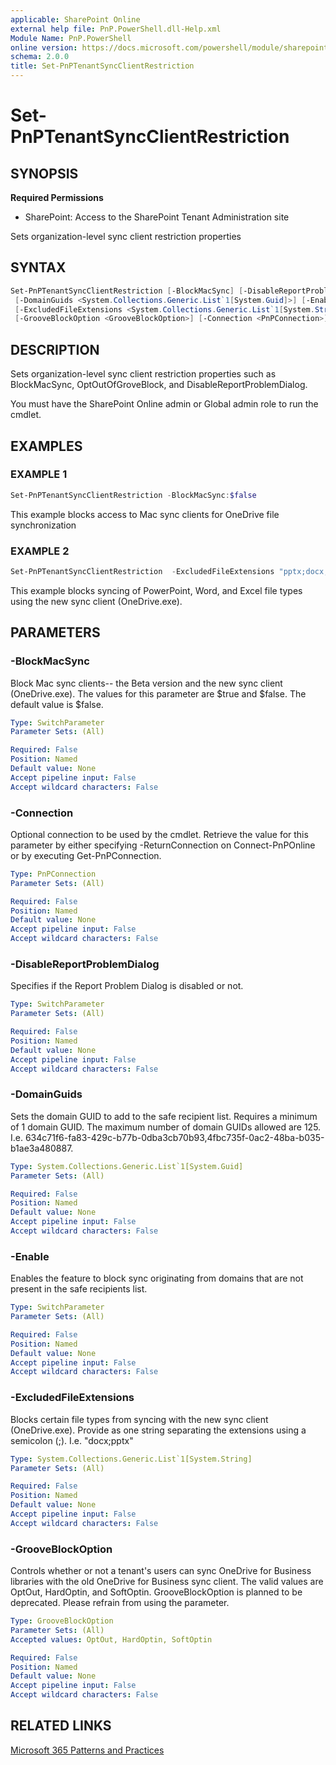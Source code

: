 ```yaml
---
applicable: SharePoint Online
external help file: PnP.PowerShell.dll-Help.xml
Module Name: PnP.PowerShell
online version: https://docs.microsoft.com/powershell/module/sharepoint-pnp/set-pnptenantsyncclientrestriction
schema: 2.0.0
title: Set-PnPTenantSyncClientRestriction
---
```


# Set-PnPTenantSyncClientRestriction

## SYNOPSIS

**Required Permissions**

* SharePoint: Access to the SharePoint Tenant Administration site

Sets organization-level sync client restriction properties

## SYNTAX

```powershell
Set-PnPTenantSyncClientRestriction [-BlockMacSync] [-DisableReportProblemDialog]
 [-DomainGuids <System.Collections.Generic.List`1[System.Guid]>] [-Enable]
 [-ExcludedFileExtensions <System.Collections.Generic.List`1[System.String]>]
 [-GrooveBlockOption <GrooveBlockOption>] [-Connection <PnPConnection>] [<CommonParameters>]
```

## DESCRIPTION
Sets organization-level sync client restriction properties such as BlockMacSync, OptOutOfGroveBlock, and DisableReportProblemDialog.

You must have the SharePoint Online admin or Global admin role to run the cmdlet.

## EXAMPLES

### EXAMPLE 1
```powershell
Set-PnPTenantSyncClientRestriction -BlockMacSync:$false
```

This example blocks access to Mac sync clients for OneDrive file synchronization

### EXAMPLE 2
```powershell
Set-PnPTenantSyncClientRestriction  -ExcludedFileExtensions "pptx;docx;xlsx"
```

This example blocks syncing of PowerPoint, Word, and Excel file types using the new sync client (OneDrive.exe).

## PARAMETERS

### -BlockMacSync
Block Mac sync clients-- the Beta version and the new sync client (OneDrive.exe). The values for this parameter are $true and $false. The default value is $false.

```yaml
Type: SwitchParameter
Parameter Sets: (All)

Required: False
Position: Named
Default value: None
Accept pipeline input: False
Accept wildcard characters: False
```

### -Connection
Optional connection to be used by the cmdlet. Retrieve the value for this parameter by either specifying -ReturnConnection on Connect-PnPOnline or by executing Get-PnPConnection.

```yaml
Type: PnPConnection
Parameter Sets: (All)

Required: False
Position: Named
Default value: None
Accept pipeline input: False
Accept wildcard characters: False
```

### -DisableReportProblemDialog
Specifies if the Report Problem Dialog is disabled or not.

```yaml
Type: SwitchParameter
Parameter Sets: (All)

Required: False
Position: Named
Default value: None
Accept pipeline input: False
Accept wildcard characters: False
```

### -DomainGuids
Sets the domain GUID to add to the safe recipient list. Requires a minimum of 1 domain GUID. The maximum number of domain GUIDs allowed are 125. I.e. 634c71f6-fa83-429c-b77b-0dba3cb70b93,4fbc735f-0ac2-48ba-b035-b1ae3a480887.

```yaml
Type: System.Collections.Generic.List`1[System.Guid]
Parameter Sets: (All)

Required: False
Position: Named
Default value: None
Accept pipeline input: False
Accept wildcard characters: False
```

### -Enable
Enables the feature to block sync originating from domains that are not present in the safe recipients list.

```yaml
Type: SwitchParameter
Parameter Sets: (All)

Required: False
Position: Named
Default value: None
Accept pipeline input: False
Accept wildcard characters: False
```

### -ExcludedFileExtensions
Blocks certain file types from syncing with the new sync client (OneDrive.exe). Provide as one string separating the extensions using a semicolon (;). I.e. "docx;pptx"

```yaml
Type: System.Collections.Generic.List`1[System.String]
Parameter Sets: (All)

Required: False
Position: Named
Default value: None
Accept pipeline input: False
Accept wildcard characters: False
```

### -GrooveBlockOption
Controls whether or not a tenant's users can sync OneDrive for Business libraries with the old OneDrive for Business sync client. The valid values are OptOut, HardOptin, and SoftOptin. GrooveBlockOption is planned to be deprecated. Please refrain from using the parameter.

```yaml
Type: GrooveBlockOption
Parameter Sets: (All)
Accepted values: OptOut, HardOptin, SoftOptin

Required: False
Position: Named
Default value: None
Accept pipeline input: False
Accept wildcard characters: False
```

## RELATED LINKS

[Microsoft 365 Patterns and Practices](https://aka.ms/m365pnp)